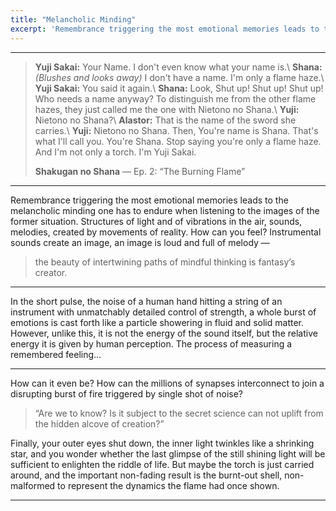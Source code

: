 ```yaml
---
title: "Melancholic Minding"
excerpt: 'Remembrance triggering the most emotional memories leads to the melancholic minding one has to endure when listening to the images of the former situation.'
---
```


---

> **Yuji Sakai:** Your Name. I don't even know what your name is.\\
> **Shana:** _(Blushes and looks away)_ I don't have a name. I'm only a flame haze.\\
> **Yuji Sakai:** You said it again.\\
> **Shana:** Look, Shut up! Shut up! Shut up! Who needs a name anyway? To distinguish me from the other flame hazes, they just called me the one with Nietono no Shana.\\
> **Yuji:** Nietono no Shana?\\
> **Alastor:** That is the name of the sword she carries.\\
> **Yuji:** Nietono no Shana. Then, You're name is Shana. That's what I'll call you. You're Shana. Stop saying you're only a flame haze. And I'm not only a torch. I'm Yuji Sakai.
> <footer><strong>Shakugan no Shana</strong> &mdash; Ep. 2: “The Burning Flame”</footer>

---

Remembrance triggering the most emotional memories leads to the melancholic minding one has to endure when listening to the images of the former situation. 
Structures of light and of vibrations in the air, sounds, melodies, created by movements of reality.
How can you feel? Instrumental sounds create an image, an image is loud and full of melody — 
> the beauty of intertwining paths of mindful thinking is fantasy’s creator.

---

In the short pulse, the noise of a human hand hitting a string of an instrument with unmatchably detailed control of strength, 
a whole burst of emotions is cast forth like a particle showering in fluid and solid matter. 
However, unlike this, it is not the energy of the sound itself, but the relative energy it is given by human perception. 
The process of measuring a remembered feeling…

---

How can it even be? How can the millions of synapses interconnect to join a disrupting burst of fire triggered by single shot of noise?

>  “Are we to know? Is it subject to the secret science can not uplift from the hidden alcove of creation?”

Finally, your outer eyes shut down, the inner light twinkles like a shrinking star, and you wonder whether the last glimpse of the still shining light will be sufficient to enlighten the riddle of life. But maybe the torch is just carried around, and the important non-fading result is the burnt-out shell, non-malformed to represent the dynamics the flame had once shown. 

---
